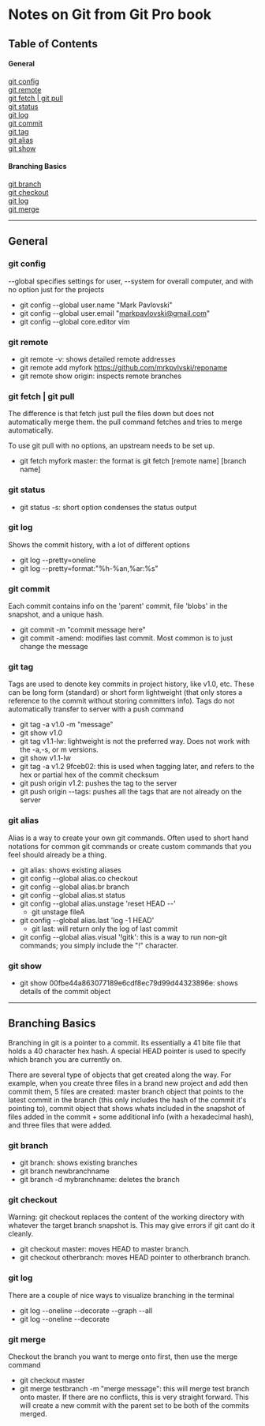 # Notes on Git from Git Pro book

## Table of Contents

#### General

[git config](#config)  
[git remote](#remote)  
[git fetch | git pull](#fetch-pull)  
[git status](#status)  
[git log](#log)  
[git commit](#commit)  
[git tag](#commit)  
[git alias](#alias)  
[git show](#show)


#### Branching Basics


[git branch](#branch)  
[git checkout](#checkout)  
[git log](#branchlog)  
[git merge](#merge)




---

## General


<a name="config"></a>

### git config

--global specifies settings for user, --system for overall computer, and with no option just for the projects
* git config --global user.name "Mark Pavlovski"
* git config --global user.email "markpavlovski@gmail.com"
* git config --global core.editor vim

<a name="remote"/>

### git remote


* git remote -v: shows detailed remote addresses
* git remote add myfork https://github.com/mrkpvlvski/reponame
* git remote show origin: inspects remote branches

<a name="fetch-pull"/>

### git fetch | git pull

The difference is that fetch just pull the files down but does not automatically merge them. the pull command fetches and tries to merge automatically.

To use git pull with no options, an upstream needs to be set up.

* git fetch myfork master: the format is git fetch [remote name] [branch name]

<a name="status"/>

### git status

* git status -s: short option condenses the status output

<a name="log"/>

### git log

Shows the commit history, with a lot of different options

* git log --pretty=oneline
* git log --pretty=format:"%h-%an,%ar:%s"

<a name="commit"/>

### git commit
Each commit contains info on the 'parent' commit, file 'blobs' in the snapshot, and a unique hash.

* git commit -m "commit message here"
* git commit -amend: modifies last commit. Most common is to just change the message

<a name="tag"/>

### git tag

Tags are used to denote key commits in project history, like v1.0, etc. These can be long form (standard) or short form lightweight (that only stores a reference to the commit without storing committers info).
Tags do not automatically transfer to server with a push command

* git tag -a v1.0 -m "message"
* git show v1.0
* git tag v1.1-lw: lightweight is not the preferred way. Does not work with the -a,-s, or m versions.
* git show v1.1-lw
* git tag -a v1.2 9fceb02: this is used when tagging later, and refers to the hex or partial hex of the commit checksum
* git push origin v1.2: pushes the tag to the server
* git push origin --tags: pushes all the tags that are not already on the server

<a name="alias"/>

### git alias

Alias is a way to create your own git commands. Often used to short hand notations for common git commands or create custom commands that you feel should already be a thing.

* git alias: shows existing aliases
* git config --global alias.co checkout
* git config --global alias.br branch
* git config --global alias.st status
* git config --global alias.unstage 'reset HEAD --'
  * git unstage fileA
* git config --global alias.last 'log -1 HEAD'
  * git last: will return only the log of last commit
* git config --global alias.visual '!gitk': this is a way to run non-git commands; you simply include the "!" character.

<a name='show'/>

### git show

* git show 00fbe44a863077189e6cdf8ec79d99d44323896e: shows details of the commit object


---


## Branching Basics

Branching in git is a pointer to a commit. Its essentially a 41 bite file that holds a 40 character hex hash. A special HEAD pointer is used to specify which branch you are currently on.

There are several type of objects that get created along the way. For example, when you create three files in a brand new project and add then commit them, 5 files are created: master branch object that points to the latest commit in the branch (this only includes the hash of the commit it's pointing to), commit object that shows whats included in the snapshot of files added in the commit + some additional info (with a hexadecimal hash), and three files that were added.

<a name="branch"/>

### git branch

* git branch: shows existing branches
* git branch newbranchname
* git branch -d mybranchname: deletes the branch

<a name="checkout"/>

### git checkout
Warning: git checkout replaces the content of the working directory with whatever the target branch snapshot is. This may give errors if git cant do it cleanly.

* git checkout master: moves HEAD to master branch.
* git checkout otherbranch: moves HEAD pointer to otherbranch branch.

<a name="branchlog"/>

### git log
There are a couple of nice ways to visualize branching in the terminal

* git log  --oneline --decorate --graph --all
* git log  --oneline --decorate    

<a name="merge"/>

### git merge
Checkout the branch you want to merge onto first, then use the merge command
* git checkout master
* git merge testbranch -m "merge message": this will merge test branch onto master.
If there are no conflicts, this is very straight forward. This will create a new commit with the parent set to be both of the commits merged.
